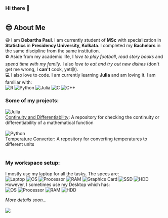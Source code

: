 ### Hi there 👋

<!--
**itsdebartha/itsdebartha** is a ✨ _special_ ✨ repository because its `README.md` (this file) appears on your GitHub profile.

Here are some ideas to get you started:

- 🔭 I’m currently working on ...
- 🌱 I’m currently learning ...
- 👯 I’m looking to collaborate on ...
- 🤔 I’m looking for help with ...
- 💬 Ask me about ...
- 📫 How to reach me: ...
- 😄 Pronouns: ...
- ⚡ Fun fact: ...
-->
#
## :sunglasses: About Me
:smiley:  I am **Debartha Paul**. I am currently student of **MSc** with specialization in **Statistics** in **Presidency University, Kolkata**. I completed my **Bachelors** in the same discipline from the same institution.<br>
:soccer:  Aside from my academic life, I *love to play football*, *read story books* and *spend time with my family*. I also *love to eat and try out new dishes* (don't get me wrong, I **can't** cook, yet:sweat_smile:).<br>
:computer:  I also love to code. I am currently learning **Julia** and am loving it. I am familiar with:<br>
![R](https://img.shields.io/badge/R-276ba3?style=for-the-badge&logo=r&logoColor=white)
![Python](https://img.shields.io/badge/Python-dbd24f?style=for-the-badge&logo=python&logoColor=white)
![Julia](https://img.shields.io/badge/Julia-6f3da1?style=for-the-badge&logo=julia&logoColor=white)
![C](https://img.shields.io/badge/C-5a93bf?style=for-the-badge&logo=c&logoColor=white)
![C++](https://img.shields.io/badge/C++-87b3d4?style=for-the-badge&logo=c++&logoColor=white)
### Some of my projects:
![Julia](https://img.shields.io/badge/Julia-6f3da1?style=for-the-badge&logo=julia&logoColor=white)<br>
[Continuity and Differentiability](https://github.com/itsdebartha/Continuity-and-Differentiability):  A repository for checking the continuity or differentiability of a mathematical function<br>
<br>
![Python](https://img.shields.io/badge/Python-dbd24f?style=for-the-badge&logo=python&logoColor=white)<br>
[Temperature Converter](https://github.com/itsdebartha/Temperature-Converter): A repository for converting temperatures to different units<br>
<br>
### My workspace setup:
I mostly use my laptop for all the tasks. The specs are:<br>
![Laptop](https://img.shields.io/badge/Inspiron%2015%203501-black?style=for-the-badge&logo=dell)
![OS](https://img.shields.io/badge/Windows%2011-c1e1e6?style=for-the-badge&logo=microsoft&logoColor=blue)
![Processor](https://img.shields.io/badge/CORE%20i5%201135g7-276ba3?style=for-the-badge&logo=intel)
![RAM](https://img.shields.io/badge/8gb-806a47?style=for-the-badge)
![Graphics Card](https://img.shields.io/badge/MX330-398514?style=for-the-badge&logo=nvidia)
![SSD](https://img.shields.io/badge/256GB%20SSD-blue?style=for-the-badge)
![HDD](https://img.shields.io/badge/1TB%20HDD-blue?style=for-the-badge&logo=westerndigital)
<br>
However, I sometimes use my Desktop which has:<br>
![OS](https://img.shields.io/badge/Windows%208.1-c1e1e6?style=for-the-badge&logo=windows&logoColor=blue)
![Processor](https://img.shields.io/badge/core%20i3%204150U-276ba3?style=for-the-badge&logo=intel)
![RAM](https://img.shields.io/badge/8gb-806a47?style=for-the-badge&logo=corsair)
![HDD](https://img.shields.io/badge/1TB%20HDD-blue?style=for-the-badge&logo=westerndigital)

*More details soon...*<br><br>
![](https://komarev.com/ghpvc/?username=itsdebartha&label=VIEWS)
